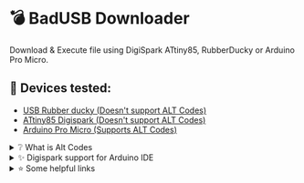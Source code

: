
# 💣 BadUSB Downloader
Download &amp; Execute file using DigiSpark ATtiny85, RubberDucky or Arduino Pro Micro.

## 🔌 Devices tested:
+ [USB Rubber ducky (Doesn't support ALT Codes)](https://shop.hak5.org/products/usb-rubber-ducky) 
+ [ATtiny85 Digispark (Doesn't support ALT Codes)](https://www.aliexpress.com/w/wholesale-Digispark-attiny85.html)
+ [Arduino Pro Micro (Supports ALT Codes)](https://www.aliexpress.com/w/wholesale-arduino-pro-micro.html)



<details>
<summary> ❔ What is Alt Codes</summary>
Alt codes are a method of typing characters that are not readily available on a keyboard by pressing the `Alt` key in combination with a numeric code on the numeric keypad. For example, `Alt + 065` produces an uppercase 'A'.
So alt codes will work even if OS doesn't have installed English layout.
</details>


<details>
<summary> ✨ Digispark support for Arduino IDE</summary>
To add support for Digistump boards (like the Digispark) to the Arduino IDE, you need to install the Digistump board definitions. Here's how you can do it:

1. **Open Arduino IDE**: Start the Arduino IDE on your computer.

2. **Add Digistump Board Manager URL**:
   - Go to `File` > `Preferences`.
   - In the "Additional Boards Manager URLs" field, add the following URL:
     ```
     http://digistump.com/package_digistump_index.json
     ```
   - If there are already URLs in that field, separate them with commas.
   - Click "OK" to close the Preferences window.

3. **Install Digistump Boards**:
   - Go to `Tools` > `Board` > `Boards Manager...`.
   - In the Boards Manager, type "Digistump" in the search bar.
   - Find the entry for "Digistump AVR Boards" by Digistump and click the "Install" button.

4. **Select Your Board**:
   - After installation, go to `Tools` > `Board` and select the appropriate Digistump board (e.g., "Digispark (Default - 16.5MHz)").

5. **Install Drivers (if necessary)**:
   - Depending on your operating system and the specific Digistump board you are using, you may need to install additional [drivers](https://github.com/digistump/DigistumpArduino/releases).
   - For Digispark boards, drivers are often required for Windows. You can find driver installation instructions on the Digistump Wiki or in the documentation that came with your board.

6. **Start Using the Board**:
   - Connect your Digistump board to your computer.
   - You might need to follow specific procedures for uploading sketches, as some Digistump boards do not use a standard bootloader like other Arduino boards.

</details>

<details>
<summary> ⭐ Some helpful links</summary>
   
+ [DuckyScript Encoder](https://payloadstudio.hak5.org/community/)
+ [Download Arduino IDE](https://www.arduino.cc/en/software)
+ [Digistump Drivers](https://github.com/digistump/DigistumpArduino/releases)
  
</details>



